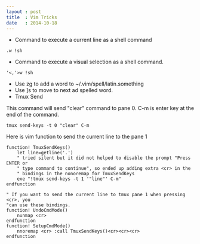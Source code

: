 ```yaml
---
layout : post
title  : Vim Tricks
date   : 2014-10-18
---
```



*   Command to execute a current line as a shell command
```
.w !sh
```
*   Command to execute a visual selection as a shell command.
```
'<,'>w !sh
```
*   Use zg to add a word to ~/.vim/spell/latin.something
*   Use ]s to move to next ad spelled word.
*   Tmux Send 

This command will send "clear" command to pane 0. C-m is enter key at the end of the command.

````
tmux send-keys -t 0 "clear" C-m
````

Here is vim function to send the current line to the pane 1

````
function! TmuxSendKeys()
    let line=getline('.')
    " tried silent but it did not helped to disable the prompt "Press ENTER or
    " type command to continue", so ended up adding extra <cr> in the
    " bindings in the nonoremap for TmuxSendKeys
    exe "!tmux send-keys -t 1 '"line"' C-m"
endfunction

" If you want to send the current line to tmux pane 1 when pressing <cr>, you
"can use these bindings.
function! UndoCmdMode()
    nunmap <cr>
endfunction
function! SetupCmdMode()
    nnoremap <cr> :call TmuxSendKeys()<cr><cr><cr>
endfunction
````
